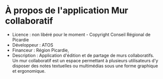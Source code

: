 # À propos de l'application Mur collaboratif

* Licence : non libéré pour le moment - Copyright Conseil Régional de Picardie
* Développeur : ATOS
* Financeur : Région Picardie,
* Description : Application d'édition et de  partage de murs collaboratifs. Un mur collaboratif est un espace permettant à plusieurs utilisateurs d'y disposer des notes textuelles ou multimédias sous une forme graphique et ergonomique. 

